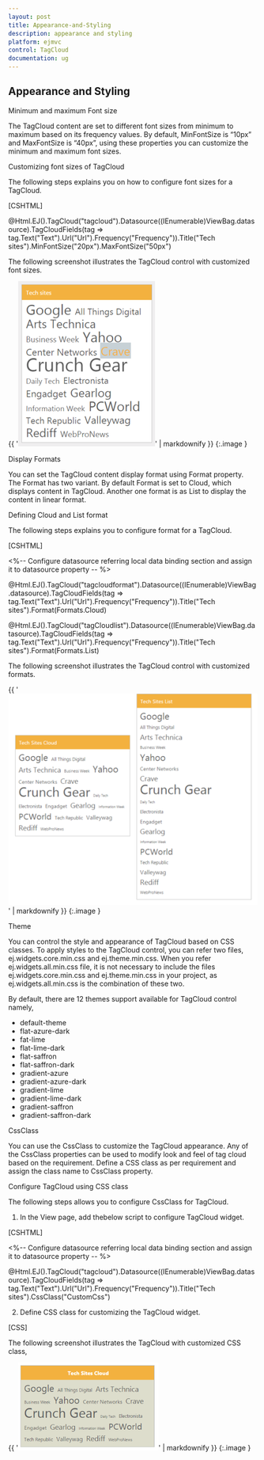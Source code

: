 ```yaml
---
layout: post
title: Appearance-and-Styling
description: appearance and styling
platform: ejmvc
control: TagCloud
documentation: ug
---
```


## Appearance and Styling

Minimum and maximum Font size

The TagCloud content are set to different font sizes from minimum to maximum based on its frequency values. By default, MinFontSize is “10px” and MaxFontSize is “40px”, using these properties you can customize the minimum and maximum font sizes.

Customizing font sizes of TagCloud

The following steps explains you on how to configure font sizes for a TagCloud.



[CSHTML]   



@Html.EJ().TagCloud("tagcloud").Datasource((IEnumerable<WebsiteCollection>)ViewBag.datasource).TagCloudFields(tag => tag.Text("Text").Url("Url").Frequency("Frequency")).Title("Tech sites").MinFontSize("20px").MaxFontSize("50px")



The following screenshot illustrates the TagCloud control with customized font sizes.

{{ '![](Appearance-and-Styling_images/Appearance-and-Styling_img1.png)' | markdownify }}
{:.image }


Display Formats

You can set the TagCloud content display format using Format property. The Format has two variant. By default Format is set to Cloud, which displays content in TagCloud. Another one format is as List to display the content in linear format.

Defining Cloud and List format

The following steps explains you to configure format for a TagCloud.



[CSHTML]

<%-- Configure datasource referring local data binding section and assign it to datasource property -- %>



@Html.EJ().TagCloud("tagcloudformat").Datasource((IEnumerable<WebsiteCollection>)ViewBag.datasource).TagCloudFields(tag => tag.Text("Text").Url("Url").Frequency("Frequency")).Title("Tech sites").Format(Formats.Cloud)

 @Html.EJ().TagCloud("tagCloudlist").Datasource((IEnumerable<WebsiteCollection>)ViewBag.datasource).TagCloudFields(tag => tag.Text("Text").Url("Url").Frequency("Frequency")).Title("Tech sites").Format(Formats.List)





The following screenshot illustrates the TagCloud control with customized formats.

{{ '![](Appearance-and-Styling_images/Appearance-and-Styling_img2.png)' | markdownify }}
{:.image }


Theme

You can control the style and appearance of TagCloud based on CSS classes. To apply styles to the TagCloud control, you can refer two files, ej.widgets.core.min.css and ej.theme.min.css. When you refer ej.widgets.all.min.css file, it is not necessary to include the files ej.widgets.core.min.css and ej.theme.min.css in your project, as ej.widgets.all.min.css is the combination of these two. 

By default, there are 12 themes support available for TagCloud control namely,

* default-theme
* flat-azure-dark
* fat-lime
* flat-lime-dark
* flat-saffron
* flat-saffron-dark
* gradient-azure
* gradient-azure-dark
* gradient-lime
* gradient-lime-dark
* gradient-saffron
* gradient-saffron-dark



CssClass

You can use the CssClass to customize the TagCloud appearance. Any of the CssClass properties can be used to modify look and feel of tag cloud based on the requirement. Define a CSS class as per requirement and assign the class name to CssClass property.

Configure TagCloud using CSS class

The following steps allows you to configure CssClass for TagCloud.

1. In the View page, add thebelow script to configure TagCloud widget.



[CSHTML]

<%-- Configure datasource referring local data binding section and assign it to datasource property -- %>



@Html.EJ().TagCloud("tagcloud").Datasource((IEnumerable<WebsiteCollection>)ViewBag.datasource).TagCloudFields(tag => tag.Text("Text").Url("Url").Frequency("Frequency")).Title("Tech sites").CssClass("CustomCss")



2. Define CSS class for customizing the TagCloud widget.



[CSS]

<style type="text/css" class="cssStyles">

        /* Customize the TagCloud div element */

        .CustomCss

        {

            background-color: #DDC;

            width: 400px;

        }

        /* Customize the TagCloud header element */        

        .CustomCss .e-header.e-title {

            text-align: center;

            font-weight: bold;

        }

    </style>



The following screenshot illustrates the TagCloud with customized CSS class,

{{ '![](Appearance-and-Styling_images/Appearance-and-Styling_img3.png)' | markdownify }}
{:.image }


